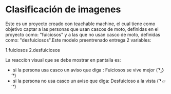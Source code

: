 # Clasificación de imagenes

Este es un proyecto creado con teachable machine, el cual tiene como objetivo captar a las personas que usan cascos de moto, definidas en el proyecto como: "fuiciosos" y a las que no usan casco de moto, definidas como: "desfuiciosos".Este modelo preentrenado entrega 2 variables:

1.fuiciosos
2.desfuiciosos

La reacciòn visual que se debe mostrar en pantalla es:

- si la persona usa casco un aviso que diga : Fuiciosos se vive mejor ( ͡❛ ͜ʖ ͡❛)
- si la persona no usa casco un aviso que diga: Desfuicioso a la vista ( ͡❛ ⏥ ͡❛)



